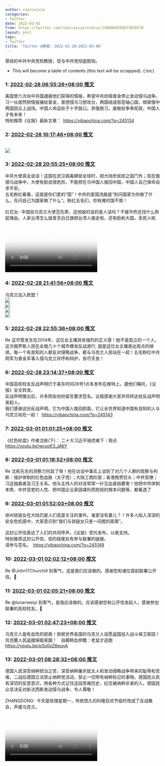 ```yaml
---
author: realcaixia
categories:
- Twitter
date: 2022-03-01
from: https://twitter.com/realcaixia/status/1498069293073850370
layout: post
tags:
- Twitter
title: 'Twitter @蔡霞: 2022-02-28~2022-03-06'
---
```


曾经的中共中央党校教授，现与中共党彻底脱钩。 

* This will become a table of contents (this text will be scrapped).
{:toc}

### 1: [2022-02-28 06:55:26+08:00 推文](https://twitter.com/realcaixia/status/1498069293073850370)

美国曾六次向中共国通报他们获得的情报，希望中共劝阻普金停止发动侵乌战争。习一伙居然把情报捅给普金，普想侵乌习想攻台，两国结成邪恶轴心国，绑架俄中两国民众上战场。中国人命运处于十字路口。弃俄倒习，废极权争争宪政，中国人才有未来！<br>特别推荐《议报》最新文章： <a href="https://yibaochina.com/?p=245134" target="_blank" rel="noopener noreferrer">https://yibaochina.com/?p=245134</a>

### 2: [2022-02-28 10:17:46+08:00 推文](https://twitter.com/realcaixia/status/1498120211710590978)

<br><img style="" src="https://pbs.twimg.com/media/FMpkZGtXEAIgxPW?format=jpg&amp;name=orig" referrerpolicy="no-referrer">

### 3: [2022-02-28 20:55:25+08:00 推文](https://twitter.com/realcaixia/status/1498280681624981508)

中共大使真会说话！这国在武汉病毒肆掠全球时，把大陆侨民拒之国门外；现在俄侵乌战争中，大使有脸说很危险，不能把在乌中国人接回中国，中国人自己保命自求平安。<br>五毛粉红看看，这就是你们爱的“国”！中共的爱国洗脑是“别问国家为你做了什么，先问自己为国家做了什么”。粉红五毛们，你有难时国不救！<br><br>红花女: 中国驻乌克兰大使范先荣，这他娘的说的是人话吗？不接华侨还找什么狗屁理由，人家台湾怎么就青天白日旗把台湾人接走啦，还有脸称大国，丢死人啦<br><br><video src="https://video.twimg.com/ext_tw_video/1497787697217236992/pu/vid/720x1280/5zMjoVX0tD-iKsnS.mp4?tag=12" controls="controls" poster="https://pbs.twimg.com/ext_tw_video_thumb/1497787697217236992/pu/img/o5bEsaHQH3cJWcfT.jpg"></video>

### 4: [2022-02-28 21:41:56+08:00 推文](https://twitter.com/realcaixia/status/1498292385427689474)

乌克兰加入欧盟！<br><img style="" src="https://pbs.twimg.com/media/FMsA-bxXoAID47x?format=jpg&amp;name=orig" referrerpolicy="no-referrer"><br><img style="" src="https://pbs.twimg.com/media/FMsA-ldWYAUDoR9?format=jpg&amp;name=orig" referrerpolicy="no-referrer"><br><img style="" src="https://pbs.twimg.com/media/FMsA-ueXwBQAZIT?format=jpg&amp;name=orig" referrerpolicy="no-referrer"><br><img style="" src="https://pbs.twimg.com/media/FMsA-40XsAQbxxW?format=jpg&amp;name=orig" referrerpolicy="no-referrer">

### 5: [2022-02-28 22:55:36+08:00 推文](https://twitter.com/realcaixia/status/1498310926226894851)

Re 这尽管发生在2014年，这位女主播具有强烈的正义感！她不是孤立的一个人，这次俄罗斯人民在全俄几十个城市爆发反战游行, 就是这位女主播表达观点的继续。每一个有良知的人都反对侵略战争，都与乌克兰人民站在一起！五毛粉红中共网军为普金军事入侵乌克兰欢呼和辩护，丧尽天良！

### 6: [2022-02-28 23:14:37+08:00 推文](https://twitter.com/realcaixia/status/1498315710564610054)

中国高校校友反战声明已于美东时间28号1点多发布在推特上。遵他们嘱托，《议报》全文转发。<br>反战声明推出后，许多网友纷纷留言要求签名。议报感谢大家并将转达给反战声明发起人。<br>我们感谢这份反战声明，它为中国人挽回颜面，它让全世界知道中国有良知的人与乌克兰站在一起！ <a href="https://yibaochina.com/?p=245143" target="_blank" rel="noopener noreferrer">https://yibaochina.com/?p=245143</a>

### 7: [2022-03-01 01:01:25+08:00 推文](https://twitter.com/realcaixia/status/1498342589950578698)

《红色轮盘》作者沈栋(下)：  二十大习近平骑虎难下｜观点 <a href="https://youtu.be/wcsoK3_qNlY" target="_blank" rel="noopener noreferrer">https://youtu.be/wcsoK3_qNlY</a>

### 8: [2022-03-01 01:18:52+08:00 推文](https://twitter.com/realcaixia/status/1498346978182324230)

Re 沈栋先生的洞察力何其了得！他在访谈中事实上谈到了对几个人群的观察与判断：维护体制的红色血脉（太子党）；大陆工商阶层；香港商贾巨头；中共官僚；习这独裁者及习王关系。他与主持人的对话常常一针见血直指要害！他把中共体制本质、中共官吏的人性、把中国企业家因谋利而短视的根本问题等，都看透了

### 9: [2022-03-01 01:52:03+08:00 推文](https://twitter.com/realcaixia/status/1498355328429211653)

徐州锁链女在大陆仍是人们高度关注的事件。谁家没有妻儿？！许多人陷入深深的安全危机感中，大家意识到“我们与锁链女只差一闷棍的距离”。<br><br>这封公开信表达了人们的共同呼声，《议报》受托发布，以表支持。<br>特别推荐这封公开信，信的结尾处有参与联署的链接。<br>请参与签名。 <a href="https://yibaochina.com/?p=245149" target="_blank" rel="noopener noreferrer">https://yibaochina.com/?p=245149</a>

### 10: [2022-03-01 02:02:12+08:00 推文](https://twitter.com/realcaixia/status/1498357884262002690)

Re @John17Churchill 别客气，这是我们应该做的。感谢您和诸位首起联署公开信。🌹

### 11: [2022-03-01 02:05:21+08:00 推文](https://twitter.com/realcaixia/status/1498358676301754372)

Re @lunanweiyi 别客气，是我应该做的。应该感谢您和公开信发起人，感谢参加联署的高校校友。🌹

### 12: [2022-03-01 02:47:23+08:00 推文](https://twitter.com/realcaixia/status/1498369254063751174)

乌克兰人是有血性的民族！旅居世界各国的乌克兰人自愿返国投入战斗保卫家园！<br>烏克蘭人民返國保衛家園！　自願熱血參戰：老鼠才逃跑 <a href="https://youtu.be/p3o0xZ6eunA" target="_blank" rel="noopener noreferrer">https://youtu.be/p3o0xZ6eunA</a>

### 13: [2022-03-01 08:28:32+08:00 推文](https://twitter.com/realcaixia/status/1498455109935812610)

德国人民深受纳粹统治之苦，深受纳粹屠杀犹太人和发动侵略战争带来的耻辱和苦难，二战后德国立法禁止纳粹党活动，禁止一切带有纳粹标记的事物，德国民众具有深切的反思意识，用各种方式记住这段苦难历史，纪念被纳粹杀害的人。德国民众坚决反对新法西斯发动侵乌战争，令人尊敬！<br><br>ZHANGDONG: 今天是玫瑰星期一，传统悠久的科隆狂欢节临时改成了反战集会，声援乌克兰。<br><br><video src="https://video.twimg.com/ext_tw_video/1498419272607051779/pu/vid/540x540/0eOKMPsBrdeDsueX.mp4?tag=12" controls="controls" poster="https://pbs.twimg.com/ext_tw_video_thumb/1498419272607051779/pu/img/pu0JC08dd4eThPO2.jpg"></video>

